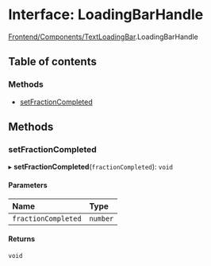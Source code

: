 # Interface: LoadingBarHandle

[Frontend/Components/TextLoadingBar](../modules/Frontend_Components_TextLoadingBar.md).LoadingBarHandle

## Table of contents

### Methods

- [setFractionCompleted](Frontend_Components_TextLoadingBar.LoadingBarHandle.md#setfractioncompleted)

## Methods

### setFractionCompleted

▸ **setFractionCompleted**(`fractionCompleted`): `void`

#### Parameters

| Name                | Type     |
| :------------------ | :------- |
| `fractionCompleted` | `number` |

#### Returns

`void`
